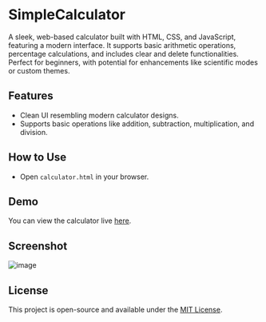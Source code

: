 # SimpleCalculator
A sleek, web-based calculator built with HTML, CSS, and JavaScript, featuring a modern interface. It supports basic arithmetic operations, percentage calculations, and includes clear and delete functionalities. Perfect for beginners, with potential for enhancements like scientific modes or custom themes.

## Features
- Clean UI resembling modern calculator designs.
- Supports basic operations like addition, subtraction, multiplication, and division.

## How to Use
- Open `calculator.html` in your browser.

## Demo
You can view the calculator live [here](#).

## Screenshot
![image](https://github.com/user-attachments/assets/87f19bf9-f1a5-486e-93f6-dd22c91107b5)


## License
This project is open-source and available under the [MIT License](LICENSE).

